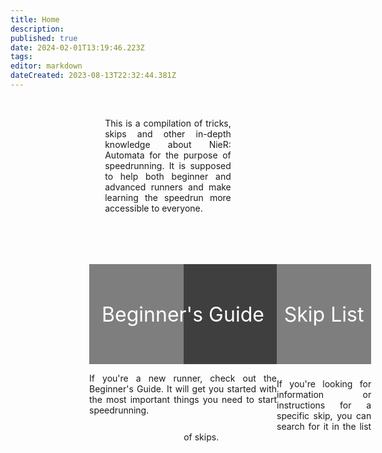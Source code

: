 ```yaml
---
title: Home
description: 
published: true
date: 2024-02-01T13:19:46.223Z
tags: 
editor: markdown
dateCreated: 2023-08-13T22:32:44.381Z
---
```


<!--<p style="text-align:center;
          font-size:2rem;
          font-weight:bold;">Welcome to the NieR: Automata Speedrun Wiki</p>-->
<br>
<p id="intro_text" style="text-align:justify; width:40%; margin-left:30%;">This is a compilation of tricks, skips and other in-depth knowledge about NieR: Automata for the purpose of speedrunning. It is supposed to help both beginner and advanced runners and make learning the speedrun more accessible to everyone.</p>
<br>
<!--<p style="text-align:center; font-size:2rem; font-weight:bold;">Getting Started</p>-->

<div id="beginner_link" style="width:300px; margin-left:25%; margin-top:50px; float:left;">
  <a href="/intro/beginner-guide" style="text-decoration: none; color:white;">
    <div id="beginner_link_image" style="background-image:url(/assets/home/beginner-thumbnail.jpg);
                background-size: contain;
                text-align:center;">
      <div style="padding-top:3.8rem;
                  padding-bottom:3.8rem;
                  font-size:2rem;
                  background-color:rgba(0, 0, 0, 0.5)">Beginner's Guide</div>
    </div>
  </a>
  <p style="text-align:justify;">If you're a new runner, check out the Beginner's Guide. It will get you started with the most important things you need to start speedrunning.</p>
</div>

<div id="skip_link" style="width:300px; margin-left:55%; margin-top:50px;">
  <a href="/stuff/skip-list" style="text-decoration: none; color:white;">
    <div style="background-image:url(/assets/home/skips-thumbnail.jpg);
                height:169px;
                background-size: contain;
                text-align:center;">
      <div style="padding-top:61px;
                  padding-bottom:60px;
                  font-size:2rem;
                  background-color:rgba(0, 0, 0, 0.5)">Skip List</div>
    </div>
  </a>
  <p style="text-align:justify;">If you're looking for information or instructions for a specific skip, you can search for it in the list of skips.</p>
</div>

<!--<script>
  window.onload = function() {
    const isMobile = navigator.userAgentData.mobile;
    console.log(isMobile);
    let introText = getElementById("intro_text");
    console.log(introText);
    introText.style = "text-align:justify; width:100%; margin-left:0%;";
  }
</script>-->